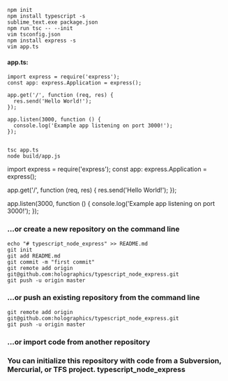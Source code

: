 ```
npm init
npm install typescript -s
sublime_text.exe package.json
npm run tsc -- --init
vim tsconfig.json
npm install express -s
vim app.ts
```
#### app.ts:
```
import express = require('express');
const app: express.Application = express();

app.get('/', function (req, res) {
  res.send('Hello World!');
});

app.listen(3000, function () {
  console.log('Example app listening on port 3000!');
});
```
```

tsc app.ts
node build/app.js
```
import express = require('express');
const app: express.Application = express();

app.get('/', function (req, res) {
  res.send('Hello World!');
});

app.listen(3000, function () {
  console.log('Example app listening on port 3000!');
});

### …or create a new repository on the command line
```
echo "# typescript_node_express" >> README.md
git init
git add README.md
git commit -m "first commit"
git remote add origin git@github.com:holographics/typescript_node_express.git
git push -u origin master
```
### …or push an existing repository from the command line
```
git remote add origin git@github.com:holographics/typescript_node_express.git
git push -u origin master
```
### …or import code from another repository
### You can initialize this repository with code from a Subversion, Mercurial, or TFS project. typescript_node_express

